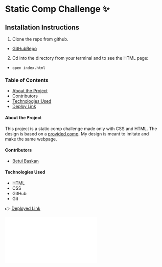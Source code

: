 # Static Comp Challenge ✨

## Installation Instructions

1. Clone the repo from github.
- [GitHubRepo](https://github.com/Baskanbetul/Static-Comp-Challenge)
2. Cd into the directory from your terminal and to see the HTML page:
- `open index.html`

### Table of Contents
- [About the Project](#about-the-project)
- [Contributors](#contributors)
- [Technologies Used](#technologies-used)
- [Deploy Link](#deploy-link)

#### About the Project

This project is a static comp challenge made only with CSS and HTML. The design is based on a [provided comp](https://frontend.turing.edu/projects/M2-static-comp-challenge.html).
My design is meant to imitate and make the same webpage.

#### Contributors
 - [Betul Baskan](https://github.com/Baskanbetul)

#### Technologies Used
- HTML
- CSS
- GitHub
- Git

👉 [Deployed Link](https://maddielaw.github.io/StaticComp/)

![Screen Shot 2022-05-28 at 11.00.52 PM](file:///Users/betulbaskan/turing/mod2/static-comp/index.html)
